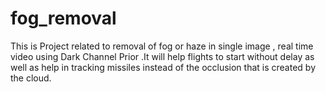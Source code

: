 # fog_removal


This is Project related to removal of fog or haze in single image , real time video using Dark Channel Prior .It will  help flights to start without delay as well as help in tracking  missiles instead of the occlusion that is created by the cloud.
